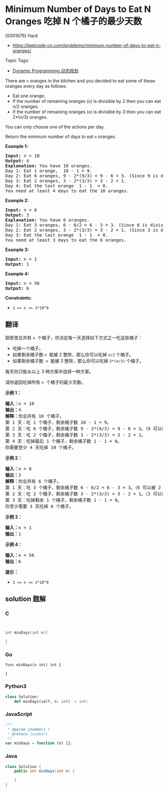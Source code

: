 # Minimum Number of Days to Eat N Oranges 吃掉 N 个橘子的最少天数

[0001676] Hard

- https://leetcode-cn.com/problems/minimum-number-of-days-to-eat-n-oranges/

Topic Tags:

- [Dynamic Programming 动态规划](https://leetcode-cn.com/tag/dynamic-programming/)

There are `n` oranges in the kitchen and you decided to eat some of these oranges every day as follows:

- Eat one orange.
- If the number of remaining oranges (`n`) is divisible by 2 then you can eat  n/2 oranges.
- If the number of remaining oranges (`n`) is divisible by 3 then you can eat  2\*(n/3) oranges.

You can only choose one of the actions per day.

Return the minimum number of days to eat `n` oranges.

**Example 1:**

<pre><strong>Input:</strong> n = 10
<strong>Output:</strong> 4
<strong>Explanation:</strong> You have 10 oranges.
Day 1: Eat 1 orange,  10 - 1 = 9.  
Day 2: Eat 6 oranges, 9 - 2*(9/3) = 9 - 6 = 3. (Since 9 is divisible by 3)
Day 3: Eat 2 oranges, 3 - 2*(3/3) = 3 - 2 = 1. 
Day 4: Eat the last orange  1 - 1  = 0.
You need at least 4 days to eat the 10 oranges.
</pre>

**Example 2:**

<pre><strong>Input:</strong> n = 6
<strong>Output:</strong> 3
<strong>Explanation:</strong> You have 6 oranges.
Day 1: Eat 3 oranges, 6 - 6/2 = 6 - 3 = 3. (Since 6 is divisible by 2).
Day 2: Eat 2 oranges, 3 - 2*(3/3) = 3 - 2 = 1. (Since 3 is divisible by 3)
Day 3: Eat the last orange  1 - 1  = 0.
You need at least 3 days to eat the 6 oranges.
</pre>

**Example 3:**

<pre><strong>Input:</strong> n = 1
<strong>Output:</strong> 1
</pre>

**Example 4:**

<pre><strong>Input:</strong> n = 56
<strong>Output:</strong> 6
</pre>

**Constraints:**

- `1 <= n <= 2*10^9`

## 翻译

厨房里总共有 `n`  个橘子，你决定每一天选择如下方式之一吃这些橘子：

- 吃掉一个橘子。
- 如果剩余橘子数 `n`  能被 2 整除，那么你可以吃掉 `n/2` 个橘子。
- 如果剩余橘子数  `n`  能被 3 整除，那么你可以吃掉 `2*(n/3)` 个橘子。

每天你只能从以上 3 种方案中选择一种方案。

请你返回吃掉所有 `n`  个橘子的最少天数。

**示例 1：**

<pre><strong>输入：</strong>n = 10
<strong>输出：</strong>4
<strong>解释：</strong>你总共有 10 个橘子。
第 1 天：吃 1 个橘子，剩余橘子数 10 - 1 = 9。
第 2 天：吃 6 个橘子，剩余橘子数 9 - 2*(9/3) = 9 - 6 = 3。（9 可以被 3 整除）
第 3 天：吃 2 个橘子，剩余橘子数 3 - 2*(3/3) = 3 - 2 = 1。
第 4 天：吃掉最后 1 个橘子，剩余橘子数 1 - 1 = 0。
你需要至少 4 天吃掉 10 个橘子。
</pre>

**示例 2：**

<pre><strong>输入：</strong>n = 6
<strong>输出：</strong>3
<strong>解释：</strong>你总共有 6 个橘子。
第 1 天：吃 3 个橘子，剩余橘子数 6 - 6/2 = 6 - 3 = 3。（6 可以被 2 整除）
第 2 天：吃 2 个橘子，剩余橘子数 3 - 2*(3/3) = 3 - 2 = 1。（3 可以被 3 整除）
第 3 天：吃掉剩余 1 个橘子，剩余橘子数 1 - 1 = 0。
你至少需要 3 天吃掉 6 个橘子。
</pre>

**示例 3：**

<pre><strong>输入：</strong>n = 1
<strong>输出：</strong>1
</pre>

**示例 4：**

<pre><strong>输入：</strong>n = 56
<strong>输出：</strong>6
</pre>

**提示：**

- `1 <= n <= 2*10^9`

## solution 题解

### C

```c


int minDays(int n){

}
```

### Go

```golang
func minDays(n int) int {

}
```

### Python3

```python
class Solution:
    def minDays(self, n: int) -> int:
```

### JavaScript

```javascript
/**
 * @param {number} n
 * @return {number}
 */
var minDays = function (n) {};
```

### Java

```java
class Solution {
    public int minDays(int n) {

    }
}
```

